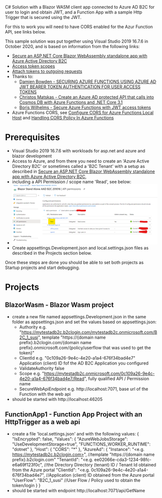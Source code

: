 

C# Solution with a Blazor WASM client app connected to Azure AD B2C for user to login and obtain JWT,
and a Function App with a sample Http Trigger that is secured using the JWT.

For this to work you will need to have CORS enabled for the Azur Function API, see links below.

This sample solution was put together using Visual Studio 2019 16.7.6 in October 2020, and is based on information from the following links:
- [Secure an ASP.NET Core Blazor WebAssembly standalone app with Azure Active Directory B2C](https://docs.microsoft.com/en-us/aspnet/core/blazor/security/webassembly/standalone-with-azure-active-directory-b2c?view=aspnetcore-3.1)
- [Access token scopes](https://docs.microsoft.com/en-us/aspnet/core/blazor/security/webassembly/standalone-with-azure-active-directory-b2c?view=aspnetcore-3.1#access-token-scopes)
- [Attach tokens to outgoing requests](https://docs.microsoft.com/en-us/aspnet/core/blazor/security/webassembly/additional-scenarios?view=aspnetcore-3.1#attach-tokens-to-outgoing-requests)
- Thanks to:
  - [Damien Bowden - SECURING AZURE FUNCTIONS USING AZURE AD JWT BEARER TOKEN AUTHENTICATION FOR USER ACCESS TOKENS](https://damienbod.com/2020/09/24/securing-azure-functions-using-azure-ad-jwt-bearer-token-authentication-for-user-access-tokens/)
  - [Christos Matskas - Create an Azure AD protected API that calls into Cosmos DB with Azure Functions and .NET Core 3.1](https://cmatskas.com/create-an-azure-ad-protected-api-that-calls-into-cosmosdb-with-azure-functions-and-net-core-3-1/)
  - [Boris Wilhelms - Secure Azure Functions with JWT access tokens](https://blog.wille-zone.de/post/secure-azure-functions-with-jwt-token/#secure-azure-functions-with-jwt-access-tokens)
- Azure Functions CORS, see [Configure CORS for Azure Functions Local Host](https://stackoverflow.com/questions/42378987/configure-cors-for-azure-functions-local-host) and [Handling CORS Policy In Azure Functions](https://www.c-sharpcorner.com/article/handling-cors-in-azure-function/)


# Prerequisites
- Visual Studio 2019 16.7.6 with workloads for asp.net and azure and blazor development
- Access to Azure, and from there you need to create an 'Azure Active Directory B2C' or sometimes called a 'B2C Tenant' with a setup as described in [Secure an ASP.NET Core Blazor WebAssembly standalone app with Azure Active Directory B2C](https://docs.microsoft.com/en-us/aspnet/core/blazor/security/webassembly/standalone-with-azure-active-directory-b2c?view=aspnetcore-3.1),
- including a API Permission / scope name 'Read', see below:
- ![A D B2 C A P I Permission Scope](ADB2C-API-Permission-Scope.png)
- Create appsettings.Development.json and local.settings.json files as described in the Projects section below.

Once these steps are done you should be able to set both projects as Startup projects and start debugging.


# Projects

## BlazorWasm - Blazor Wasm project
- create a new file named appsettings.Development.json in the same folder as appsettings.json and set the values based on appsettings.json:
  - Authority e.g. "https://mytestadb2c.b2clogin.com/mytestadb2c.onmicrosoft.com/B2C_1_susi", template "https://{domain name prefix}.b2clogin.com/{domain name prefix}.onmicrosoft.com/{policy/userflow that was used to get the token}"
  - ClientId e.g. "0c109a26-9e4c-4e20-a1a4-676f34bad4e7" Application (client) ID fof the AD B2C Application you configured
  - ValidateAuthority false
  - Scope e.g. "https://mytestadb2c.onmicrosoft.com/0c109a26-9e4c-4e20-a1a4-676f34bad4e7/Read", fully qualified API / Permission name
  - SecureWebApiEndpoint e.g. http://localhost:7071, base url of the Function with the web api
- should be started with http://localhost:46205

## FunctionApp1 - Function App Project with an HttpTrigger as a web api
- create a file 'local.settings.json' and with the following values:
{
  "IsEncrypted": false,
  "Values": {
    "AzureWebJobsStorage": "UseDevelopmentStorage=true",
    "FUNCTIONS_WORKER_RUNTIME": "dotnet"
  },
  "Host": {
    "CORS": "*"
  },
  "AzureAd": {
    "Instance": "<e.g. https://mytestadb2c.b2clogin.com>", //template "https://{domain name prefix}.b2clogin.com"
    "TenantId": "<e.g. ee02066e-cda3-1234-98fc-e6a69f123f0c", //the Directory Directory (tenant) ID / Tenant Id  obtained from the Azure portal
    "ClientId": "<e.g. 0c109a26-9e4c-4e20-a1a4-676f34bad4e7", //Application (client) ID obtained from the Azure portal
    "UserFlow": "B2C_1_susi" //User Flow / Policy used to obtain the token/login
  }
}
- should be started with endpoint  http://localhost:7071/api/GetName




